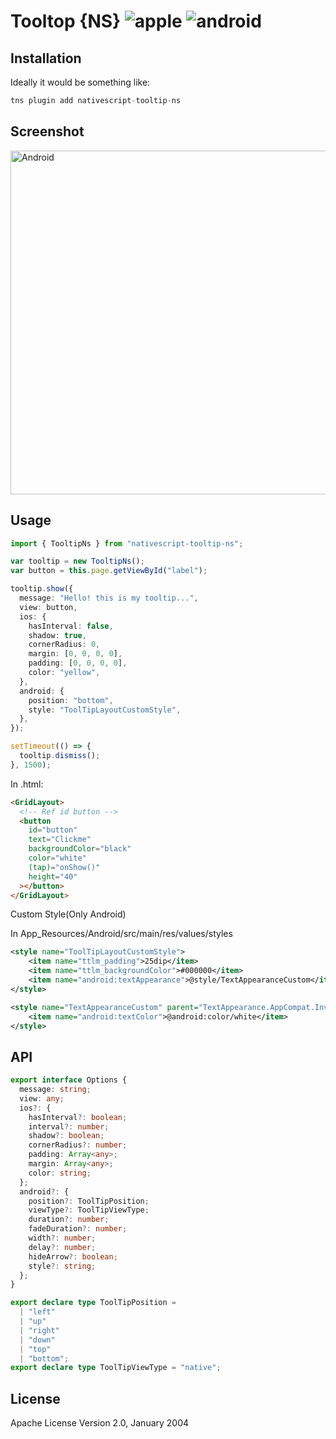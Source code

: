 # Tooltop {NS} ![apple](https://cdn3.iconfinder.com/data/icons/picons-social/57/16-apple-32.png) ![android](https://cdn4.iconfinder.com/data/icons/logos-3/228/android-32.png)

## Installation

Ideally it would be something like:

```javascript
tns plugin add nativescript-tooltip-ns
```

## Screenshot

<img alt="Android" src="https://res.cloudinary.com/dem02bcqj/image/upload/v1591193248/WhatsApp_Image_2020-06-03_at_9.06.52_AM.jpg" width="550">

## Usage

```ts
import { TooltipNs } from "nativescript-tooltip-ns";

var tooltip = new TooltipNs();
var button = this.page.getViewById("label");

tooltip.show({
  message: "Hello! this is my tooltip...",
  view: button,
  ios: {
    hasInterval: false,
    shadow: true,
    cornerRadius: 0,
    margin: [0, 0, 0, 0],
    padding: [0, 0, 0, 0],
    color: "yellow",
  },
  android: {
    position: "bottom",
    style: "ToolTipLayoutCustomStyle",
  },
});

setTimeout(() => {
  tooltip.dismiss();
}, 1500);
```

In .html:

```html
<GridLayout>
  <!-- Ref id button -->
  <button
    id="button"
    text="Clickme"
    backgroundColor="black"
    color="white"
    (tap)="onShow()"
    height="40"
  ></button>
</GridLayout>
```

Custom Style(Only Android)

In App_Resources/Android/src/main/res/values/styles

```xml
<style name="ToolTipLayoutCustomStyle">
    <item name="ttlm_padding">25dip</item>
    <item name="ttlm_backgroundColor">#000000</item>
    <item name="android:textAppearance">@style/TextAppearanceCustom</item>
</style>

<style name="TextAppearanceCustom" parent="TextAppearance.AppCompat.Inverse">
    <item name="android:textColor">@android:color/white</item>
</style>
```

## API

```ts
export interface Options {
  message: string;
  view: any;
  ios?: {
    hasInterval?: boolean;
    interval?: number;
    shadow?: boolean;
    cornerRadius?: number;
    padding: Array<any>;
    margin: Array<any>;
    color: string;
  };
  android?: {
    position?: ToolTipPosition;
    viewType?: ToolTipViewType;
    duration?: number;
    fadeDuration?: number;
    width?: number;
    delay?: number;
    hideArrow?: boolean;
    style?: string;
  };
}

export declare type ToolTipPosition =
  | "left"
  | "up"
  | "right"
  | "down"
  | "top"
  | "bottom";
export declare type ToolTipViewType = "native";
```

## License

Apache License Version 2.0, January 2004
